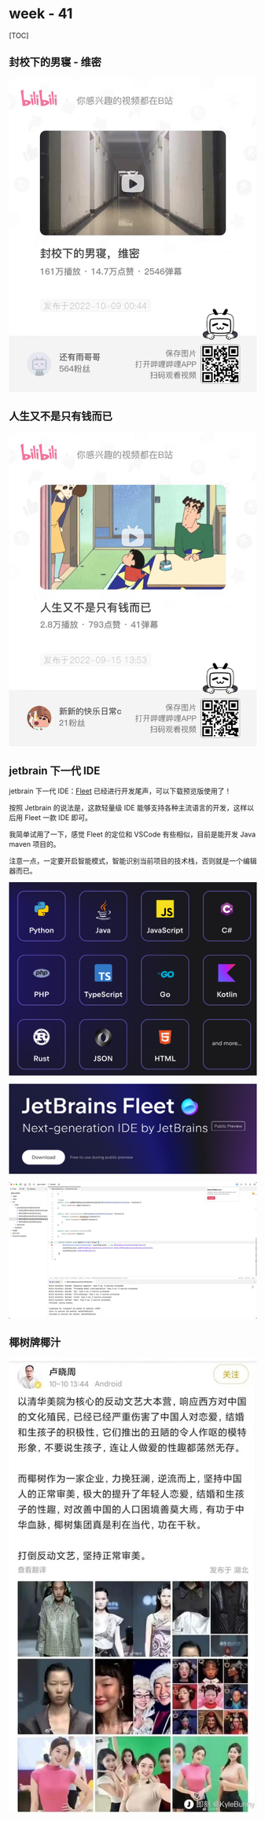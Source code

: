# week - 41

[TOC]



## 封校下的男寝 - 维密

![image-20221012095106505](assets/image-20221012095106505.png)



## 人生又不是只有钱而已

![image-20221013081133814](assets/image-20221013081133814.png)



## jetbrain 下一代 IDE

jetbrain 下一代 IDE：[Fleet](https://www.jetbrains.com/fleet/) 已经进行开发尾声，可以下载预览版使用了！

按照 Jetbrain 的说法是，这款轻量级 IDE 能够支持各种主流语言的开发，这样以后用 Fleet 一款 IDE 即可。

我简单试用了一下，感觉 Fleet 的定位和 VSCode 有些相似，目前是能开发 Java maven 项目的。

注意一点，一定要开启智能模式，智能识别当前项目的技术栈，否则就是一个编辑器而已。

![image-20221013080507076](assets/image-20221013080507076.png)

![image-20221013074819839](assets/image-20221013074819839.png)

![image-20221013080623995](assets/image-20221013080623995.png)



## 椰树牌椰汁

![image-20221013081338318](assets/image-20221013081338318.png)